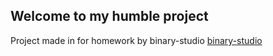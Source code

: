 ## Welcome to my humble project

Project made in for homework by binary-studio [binary-studio](https://study.binary-studio.com/)
